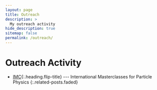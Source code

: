 ```yaml
---
layout: page
title: Outreach
description: >
  My outreach activity
hide_description: true
sitemap: false
permalink: /outreach/
---
```


# Outreach Activity

* [IMC]{:.heading.flip-title} --- International Masterclasses for Particle Physics
{:.related-posts.faded}
<!-- * [AS]{:.heading.flip-title} --- Art & Science
{:.related-posts.faded} -->



[IMC]: IMC.md
<!-- [AS]: AS.md -->